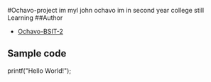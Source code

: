 #Ochavo-project
im myl john ochavo im in second year college still Learning 
##Author 
* [Ochavo-BSIT-2](https://github.com/Rodel-BSIT-2)
## Sample code
printf("Hello World!");
